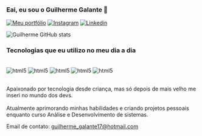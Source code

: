 ### Eai, eu sou o Guilherme Galante 🤙

[![Meu portfólio](https://img.shields.io/badge/website-000000?style=for-the-badge&logo=About.me&logoColor=white)](https://guilhermegalante.github.io/portfolio/) [![Instagram](https://img.shields.io/badge/Instagram-E4405F?style=for-the-badge&logo=instagram&logoColor=white)](https://www.instagram.com/guilherme_galante17/)
[![Linkedin](https://img.shields.io/badge/LinkedIn-0077B5?style=for-the-badge&logo=linkedin&logoColor=white)](https://www.linkedin.com/in/guilherme-galante-368365299/)

![Guilherme GitHub stats](https://github-readme-stats.vercel.app/api?username=GuilhermeGalante&show_icons=true&theme=onedark)

### Tecnologias que eu utilizo no meu dia a dia

<div style="display: inline_block"><br/>
    <img align ="center" alt="html5" src="https://img.shields.io/badge/HTML5-E34F26?style=for-the-badge&logo=html5&logoColor=white"/>
    <img align ="center" alt="html5" src="https://img.shields.io/badge/CSS3-1572B6?style=for-the-badge&logo=css3&logoColor=white"/>
    <img align ="center" alt="html5" src="https://img.shields.io/badge/Tailwind_CSS-38B2AC?style=for-the-badge&logo=tailwind-css&logoColor=white"/>
    <img align ="center" alt="html5" src="https://img.shields.io/badge/JavaScript-F7DF1E?style=for-the-badge&logo=javascript&logoColor=black"/>
    <img align ="center" alt="html5" src="https://img.shields.io/badge/Python-3776AB?style=for-the-badge&logo=python&logoColor=white"/>
</div><br/>

Apaixonado por tecnologia desde criança, mas só depois de mais velho me inseri no mundo dos devs.<br/><br/>
 Atualmente aprimorando minhas habilidades e criando projetos pessoais enquanto curso Análise e Desenvolvimento de sistemas.<br/>

 Email de contato: guilherme_galante17@hotmail.com

